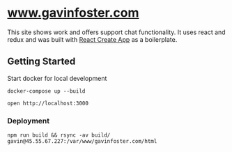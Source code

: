 # www.gavinfoster.com

This site shows work and offers support chat functionality. It uses react and redux and was built with [React Create App](https://github.com/facebookincubator/create-react-app) as a boilerplate.

## Getting Started

Start docker for local development

`docker-compose up --build`

`open http://localhost:3000`

### Deployment
`npm run build && rsync -av build/ gavin@45.55.67.227:/var/www/gavinfoster.com/html`
